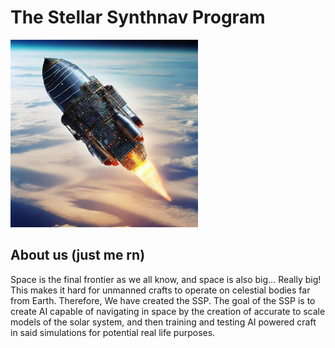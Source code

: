 # The Stellar Synthnav Program
<img src="rorckt.png" style="width:300px;height:300px;" alt="A rocket made of circuits launching into space."></img>
## About us (just me rn)
Space is the final frontier as we all know, and space is also big... Really big! This makes it hard for unmanned crafts to operate on celestial bodies far from Earth.
Therefore, We have created the SSP. The goal of the SSP is to create AI capable of navigating in space by the creation of accurate to scale models of the solar system,
and then training and testing AI powered craft in said simulations for potential real life purposes.
